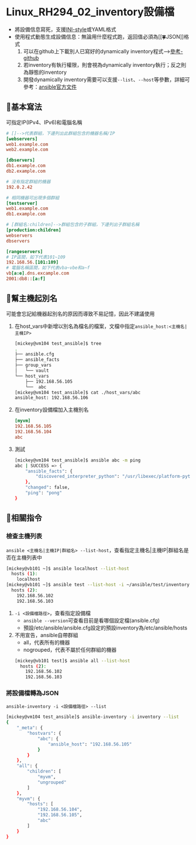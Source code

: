 # Linux_RH294_02_inventory設備檔
- 將設備信息寫死，支援[INI-style](https://zh.wikipedia.org/wiki/INI%E6%96%87%E4%BB%B6)或YAML格式
- 使用程式動態生成設備信息：無論用什麼程式跑，返回值必須為[[🍀JSON]]格式
	1. 可以在github上下載別人已寫好的dynamically inventory程式-->[參考-github](https://github.com/ansible/ansible/tree/stable-2.9/contrib/inventory) 
	2. 若inventory有執行權限，則會視為dynamically inventory執行；反之則為靜態的inventory
	3. 開發dynamically inventory需要可以支援`--list`、`--host`等參數，詳細可參考：[ansible官方文件](https://docs.ansible.com/ansible/latest/dev_guide/index.html)

## 🐧基本寫法
可指定IP(IPv4、IPv6)和電腦名稱
```ini
# []-->代表群組，下邊列出此群組包含的機器名稱/IP
[webservers]
web1.example.com
web2.example.com

[dbservers]
db1.example.com
db2.example.com

# 沒有指定群組的機器
192.0.2.42

# 相同機器可出現多個群組
[testserver]
web1.example.com
db1.example.com

# [群組名:children]-->群組包含的子群組，下邊列出子群組名稱
[production:children]
webservers
dbservers

[rangeservers]
# IP區間，如下代表101~109
192.168.56.[101:109]
# 電腦名稱區間，如下代表vba~vbe和a~f
vb[a:e].dns.excample.com
2001:db8::[a:f]
```

## 🐧幫主機起別名
可能會忘記給機器起別名的原因而導致不易記憶，因此不建議使用
1. 在host_vars中新增以別名為檔名的檔案，文檔中指定`ansible_host:<主機名|主機IP>`
	```bash
	[mickey@vm104 test_ansible]$ tree
	.
	├── ansible.cfg
	├── ansible_facts
	├── group_vars
	│   └── vault
	└── host_vars
		├── 192.168.56.105
		└──  abc
	[mickey@vm104 test_ansible]$ cat ./host_vars/abc
	ansible_host: 192.168.56.106
	```
2. 在inventory設備檔加入主機別名
	```ini
	[myvm]
	192.168.56.105
	192.168.56.104
	abc
	```
3. 測試
	```bash
	[mickey@vm104 test_ansible]$ ansible abc -m ping
	abc | SUCCESS => {
		"ansible_facts": {
			"discovered_interpreter_python": "/usr/libexec/platform-python"
		},
		"changed": false,
		"ping": "pong"
	}
	```

## 🐧相關指令
### 檢查主機列表
`ansible <主機名|主機IP|群組名> --list-host`，查看指定主機名|主機IP|群組名是否在主機列表中
```bash
[mickey@vb101 ~]$ ansible localhost --list-host
  hosts (1):
    localhost
[mickey@vb101 ~]$ ansible test --list-host -i ~/ansible/test/inventory
  hosts (2):
    192.168.56.102
    192.168.56.103
```
1. `-i <設備檔路徑>`，查看指定設備檔
	- `ansible --version`可查看目前是看哪個設定檔(ansible.cfg)
	- 預設/etc/ansible/ansible.cfg設定的預設inventory為/etc/ansible/hosts
2. 不用宣告，ansible自帶群組
	- all，代表所有的機器
	- nogrouped，代表不屬於任何群組的機器
	```bash
	[mickey@vb101 test]$ ansible all --list-host
	  hosts (2):
		192.168.56.102
		192.168.56.103
	```

### 將設備檔轉為JSON
`ansible-inventory -i <設備檔路徑> --list`
```bash
[mickey@vm104 test_ansible]$ ansible-inventory -i inventory --list
{
    "_meta": {
        "hostvars": {
            "abc": {
                "ansible_host": "192.168.56.105"
            }
        }
    },
    "all": {
        "children": [
            "myvm",
            "ungrouped"
        ]
    },
    "myvm": {
        "hosts": [
            "192.168.56.104",
            "192.168.56.105",
            "abc"
        ]
    }
}
```



